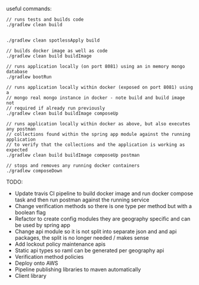 useful commands:

```
// runs tests and builds code
./gradlew clean build
```

```

./gradlew clean spotlessApply build
```

```
// builds docker image as well as code
./gradlew clean build buildImage
```

```
// runs application locally (on port 8081) using an in memory mongo database
./gradlew bootRun
```

```
// runs application locally within docker (exposed on port 8081) using a
// mongo real mongo instance in docker - note build and build image not
// required if already run previously
./gradlew clean build buildImage composeUp
```

```
// runs application locally within docker as above, but also executes any postman
// collections found within the spring app module against the running application
// to verify that the collections and the application is working as expected
./gradlew clean build buildImage composeUp postman
```

```
// stops and removes any running docker containers
./gradlew composeDown
```

TODO:

* Update travis CI pipeline to build docker image and run docker compose task and then run postman against the running service
* Change verification methods so there is one type per method but with a boolean flag
* Refactor to create config modules they are geography specific and can be used by spring app
* Change api module so it is not split into separate json and and api packages, the split is no longer needed / makes sense
* Add lockout policy maintenance apis
* Static api types so raml can be generated per geography api
* Verification method policies
* Deploy onto AWS
* Pipeline publishing libraries to maven automatically
* Client library